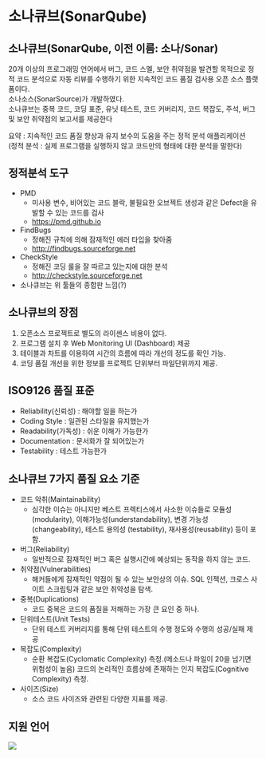 # 소나큐브(SonarQube)

## 소나큐브(SonarQube, 이전 이름: 소나/Sonar)

20개 이상의 프로그래밍 언어에서 버그, 코드 스멜, 보안 취약점을 발견할 목적으로 정적 코드 분석으로 자동 리뷰를 수행하기 위한 지속적인 코드 품질 검사용 오픈 소스 플랫폼이다. \
소나소스(SonarSource)가 개발하였다. \
소나큐브는 중복 코드, 코딩 표준, 유닛 테스트, 코드 커버리지, 코드 복잡도, 주석, 버그 및 보안 취약점의 보고서를 제공한다&#x20;

요약 : 지속적인 코드 품질 향상과 유지 보수의 도움을 주는 정적 분석 애플리케이션 \
(정적 분석 : 실제 프로그램을 실행하지 않고 코드만의 형태에 대한 분석을 말한다)

## 정적분석 도구

* PMD&#x20;
  * 미사용 변수, 비어있는 코드 블락, 불필요한 오브젝트 생성과 같은 Defect을 유발할 수 있는 코드를 검사&#x20;
  * https://pmd.github.io
* FindBugs&#x20;
  * 정해진 규칙에 의해 잠재적인 에러 타입을 찾아줌
  * http://findbugs.sourceforge.net
* CheckStyle
  * 정해진 코딩 룰을 잘 따르고 있는지에 대한 분석&#x20;
  * http://checkstyle.sourceforge.net
* 소나큐브는 위 툴들의 종합판 느낌(?)

## 소나큐브의 장점

1. 오픈소스 프로젝트로 별도의 라이센스 비용이 없다.&#x20;
2. 프로그램 설치 후 Web Monitoring UI (Dashboard) 제공&#x20;
3. 테이블과 차트를 이용하여 시간의 흐름에 따라 개선의 정도를 확인 가능.&#x20;
4. 코딩 품질 개선을 위한 정보를 프로젝트 단위부터 파일단위까지 제공.

## ISO9126 품질 표준

* Reliability(신뢰성) : 해야할 일을 하는가&#x20;
* Coding Style : 일관된 스타일을 유지했는가&#x20;
* Readability(가독성) : 쉬운 이해가 가능한가&#x20;
* Documentation : 문서화가 잘 되어있는가&#x20;
* Testability : 테스트 가능한가

## 소나큐브 7가지 품질 요소 기준

* 코드 악취(Maintainability)&#x20;
  * 심각한 이슈는 아니지만 베스트 프렉티스에서 사소한 이슈들로 모듈성(modularity), 이해가능성(understandability), 변경 가능성(changeability), 테스트 용의성 (testability), 재사용성(reusability) 등이 포함.&#x20;
* 버그(Reliability)&#x20;
  * 일반적으로 잠재적인 버그 혹은 실행시간에 예상되는 동작을 하지 않는 코드.&#x20;
* 취약점(Vulnerabilities)&#x20;
  * 해커들에게 잠재적인 약점이 될 수 있는 보안상의 이슈. SQL 인젝션, 크로스 사이트 스크립팅과 같은 보안 취약성을 탐색.&#x20;
* 중복(Duplications)&#x20;
  * 코드 중복은 코드의 품질을 저해하는 가장 큰 요인 중 하나.&#x20;
* 단위테스트(Unit Tests)&#x20;
  * 단위 테스트 커버리지를 통해 단위 테스트의 수행 정도와 수행의 성공/실패 제공&#x20;
* 복잡도(Complexity)&#x20;
  * 순환 복잡도(Cyclomatic Complexity) 측정.(메소드나 파일이 20을 넘기면 위험성이 높음) 코드의 논리적인 흐름상에 존재하는 인지 복잡도(Cognitive Complexity) 측정.&#x20;
* 사이즈(Size)&#x20;
  * 소스 코드 사이즈와 관련된 다양한 지표를 제공.

## 지원 언어

![](https://lh4.googleusercontent.com/STxWDxInNSJXCewKV5p3o44Na1LAFJ2XmujEwlWPsLtGBikVUQ5oATDu5wiuwHFJ9n1cyN21c6GUqec2KJlMi2RvjI7v7Vm9QMdpavm2EDBrh-RJomMxZq0P7kAQctbk1NbFJOCU)
